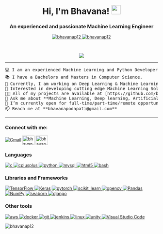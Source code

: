 <h1 align="center">
Hi, I'm Bhavana!
	<a href="https://github.com/bhavanap12" target="_self">
		<img src="https://media.giphy.com/media/hvRJCLFzcasrR4ia7z/giphy.gif" width="30">
	</a>
</h1>
<h3 align="center">An experienced and passionate Machine Learning Engineer</h3>
<p align="center">
	<a href="https://github.com/bhavanap12">
		<img src="https://komarev.com/ghpvc/?username=bhavanap12&label=Profile%20views&color=0e75b6&style=flat" alt="bhavanap12" />
	</a>
	<a href="https://github.com/bhavanap12">
		<img src="https://img.shields.io/github/followers/bhavanap12?label=Followers" alt="bhavanap12" />
	</a>
</p>
<br/>
<p align="center">
	<a href="https://github.com/bhavanap12">
		<img src="https://readme-typing-svg.herokuapp.com?lines=Computer+Science+Student;Full+Stack+Web+Developer;Freelancer;DS%20|%20AI%20|%20ML%20Enthusiastic;Always%20learning%20new%20things&center=true&width=380&height=45">
	</a>
</p>

<hr>

<pre>
💻 I am an experienced Machine Learning and Python Developer.
📚 I have a Bachelors and Masters in Computer Science.
🔭 Currently, I am working on Deep Learning & Machine Learning.
🚩 Interested in developing cutting edge Machine Learning Solutions.
👨‍💻 All of my projects are available at [https://github.com/bhavanap12](https://github.com/bhavanap12)
💬 Ask me about **Machine Learning, Deep learning, Artificial Intelligence**
🤔 I’m currently open for full-time/part-time/remote opportunities in Canada.
📫 Reach me at **bhavanapodapati@gmail.com**
</pre>
<hr>

<h3 align="left">Connect with me:</h3>
<p align="left">
<a href="mailto:podapatibhavana@outlook.com"><img img src="https://img.shields.io/badge/gmail-%23EA4335.svg?style=plastic&logo=gmail&logoColor=white" alt="Gmail"/></a>
<a href="https://linkedin.com/in/bhavana-podapati" target="blank"><img align="center" src="https://raw.githubusercontent.com/rahuldkjain/github-profile-readme-generator/master/src/images/icons/Social/linked-in-alt.svg" alt="bhavanapodapati" height="30" width="40" /></a>
<a href="https://kaggle.com/bhavanapodapati" target="blank"><img align="center" src="https://raw.githubusercontent.com/rahuldkjain/github-profile-readme-generator/master/src/images/icons/Social/kaggle.svg" alt="bhavanapodapati" height="30" width="40" /></a>
</p>

<h3 align="left">Languages</h3>
<p align="left"> 
<a href="https://www.cprogramming.com/" target="_blank" rel="noreferrer"> <img alt="c" src="https://img.shields.io/badge/C%20-%23A8B9CC.svg?logo=C&logoColor=white"/> </a>
<a href="https://www.w3schools.com/cpp/" target="_blank" rel="noreferrer"> <img alt="cplusplus" src="https://img.shields.io/badge/C++%20-%2300599C.svg?logo=C++&logoColor=white"/> </a>
<a href="https://www.python.org" target="_blank" rel="noreferrer"> <img alt="python" src="https://img.shields.io/badge/Python%20-%233776AB.svg?logo=Python&logoColor=white"/> </a>
<a href="https://www.mysql.com/" target="_blank" rel="noreferrer"> <img alt="mysql" src="https://img.shields.io/badge/MySQL%20-%234479A1.svg?logo=MySQL&logoColor=white"/> </a>
<a href="https://www.w3.org/html/" target="_blank" rel="noreferrer"> <img alt="html5" src="https://img.shields.io/badge/HTML5%20-%23E34F26.svg?logo=MySQL&logoColor=white"/> </a>
<a href="https://www.gnu.org/software/bash/" target="_blank" rel="noreferrer"> <img alt="bash" src="https://img.shields.io/badge/GNU Bash%20-%234EAA25.svg?logo=GNU Bash&logoColor=white"/> </a>
</p>

<h3 align="left">Libraries and Frameworks</h3>
<p align="left"> 
<a href="https://www.tensorflow.org" target="_blank" rel="noreferrer"> <img alt="TensorFlow" src="https://img.shields.io/badge/TensorFlow%20-%23FF6F00.svg?logo=TensorFlow&logoColor=white"/> </a>
<a href="https://www.keras.io"><img alt="Keras" src="https://img.shields.io/badge/Keras%20-%23D00000.svg?logo=Keras&logoColor=white"></a>
<a href="https://pytorch.org/" target="_blank" rel="noreferrer"> <img alt="pytorch" src="https://img.shields.io/badge/PyTorch%20-%23EE4C2C.svg?logo=PyTorch&logoColor=white"/> </a>
<a href="https://scikit-learn.org/" target="_blank" rel="noreferrer"> <img alt="scikit_learn" src="https://img.shields.io/badge/scikit-learn%20-%23F7931E.svg?logo=scikit-learn&logoColor=white"/> </a> 
<a href="https://opencv.org/" target="_blank" rel="noreferrer"> <img alt="opencv" src="https://img.shields.io/badge/OpenCV%20-%235C3EE8.svg?logo=OpenCV&logoColor=white"/> </a>
<a href="https://pandas.pydata.org/" target="_blank" rel="noreferrer"> <img alt="Pandas" src="https://img.shields.io/badge/Pandas%20-%23150458.svg?logo=pandas&logoColor=white"> </a>
<a href="https://github.com/Bouaskaoun"><img alt="NumPy" src="https://img.shields.io/badge/Numpy%20-%23013243.svg?logo=numpy&logoColor=white"></a>
<a href="https://seaborn.pydata.org/" target="_blank" rel="noreferrer"> <img alt="seaborn" src="https://img.shields.io/badge/Seaborn%20-%232496ED.svg?logo=Seaborn&logoColor=white"/> </a>
<a href="https://www.djangoproject.com/" target="_blank" rel="noreferrer"> <img alt="django" src="https://img.shields.io/badge/Django%20-%23092E20.svg?logo=Django&logoColor=white"/> </a>
</p>

<h3 align="left">Other tools</h3>
<p align="left"> 
<a target="_blank" rel="norefferer" href="https://aws.amazon.com"> <img alt="aws" src="https://img.shields.io/badge/Amazon AWS%20-%23232F3E.svg?logo=Amazon AWS&logoColor=white"/> </a> 
<a href="https://www.docker.com/" target="_blank" rel="noreferrer"> <img alt="docker" src="https://img.shields.io/badge/Docker%20-%232496ED.svg?logo=Docker&logoColor=white"/> </a>
<a href="https://git-scm.com/" target="_blank" rel="noreferrer"> <img alt="git" src="https://img.shields.io/badge/Git%20-%23F05032.svg?logo=Git&logoColor=white"/> </a> 
<a href="https://www.jenkins.io" target="_blank" rel="noreferrer"> <img alt="jenkins" src="https://img.shields.io/badge/Jenkins%20-%23D24939.svg?logo=Jenkins&logoColor=white"/> </a>
<a href="https://www.linux.org/" target="_blank" rel="noreferrer"> <img alt="linux" src="https://img.shields.io/badge/Linux%20-%23FCC624.svg?logo=Linux&logoColor=white"/> </a>
<a href="https://unity.com/" target="_blank" rel="noreferrer"> <img alt="unity" src="https://img.shields.io/badge/Unity%20-%23000000.svg?logo=Linux&logoColor=white"/> </a> 
<a href="https://code.visualstudio.com/"><img alt="Visual Studio Code" src="https://img.shields.io/badge/Visual%20Studio%20Code-0078d7.svg?logo=visual-studio-code&logoColor=white"></a>
</p>

<p><img align="center" src="https://github-readme-stats.vercel.app/api/top-langs?username=bhavanap12&show_icons=true&locale=en&layout=compact" alt="bhavanap12" /></p>
